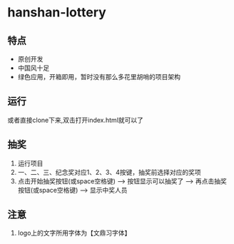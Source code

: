 # hanshan-lottery
## 特点
- 原创开发
- 中国风十足
- 绿色应用，开箱即用，暂时没有那么多花里胡哨的项目架构

## 运行 
或者直接clone下来,双击打开index.html就可以了

## 抽奖
1. 运行项目
2. 一、二、三、纪念奖对应1、2、3、4按键，抽奖前选择对应的奖项
3. 点击开始抽奖按钮(或space空格键) —> 按钮显示可以抽奖了 —> 再点击抽奖按钮(或space空格键) —> 显示中奖人员

## 注意
1. logo上的文字所用字体为【文鼎习字体】
